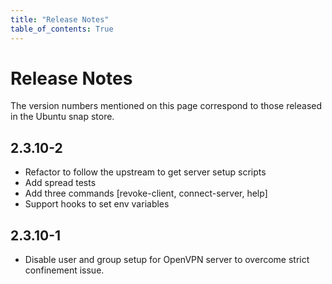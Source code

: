 ```yaml
---
title: "Release Notes"
table_of_contents: True
---
```


# Release Notes

The version numbers mentioned on this page correspond to those released in the
Ubuntu snap store.

## 2.3.10-2

 * Refactor to follow the upstream to get server setup scripts
 * Add spread tests
 * Add three commands [revoke-client, connect-server, help]
 * Support hooks to set env variables

## 2.3.10-1

 * Disable user and group setup for OpenVPN server to overcome strict confinement issue.
